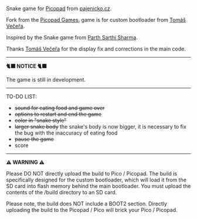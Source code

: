 Snake game for [Picopad](https://picopad.eu/cs/index.html) from [pajenicko.cz](https://pajenicko.cz).

Fork from the [Picopad Games](https://github.com/tvecera/picopad-playground/tree/main/picopad-sdk/games), game is for custom bootloader from [Tomáš Večeřa](https://github.com/tvecera/picopad-playground).

Inspired by the Snake game from [Parth Sarthi Sharma](https://parthssharma.github.io).

Thanks [Tomáš Večeřa](https://github.com/tvecera/picopad-playground) for the display fix and corrections in the main code.

---

**:black_cat: NOTICE :black_cat:**

The game is still in development.

---

TO-DO LIST:
- ~~sound for eating food and game over~~
- ~~options to restart and end the game~~
- ~~color in "snake style"~~
- ~~larger snake body~~ the snake's body is now bigger, it is necessary to fix the bug with the inaccuracy of eating food
- ~~pause the game~~
- score

---

**⚠️ WARNING ⚠️**

Please DO NOT directly upload the build to Pico / Picopad. The build is specifically designed for the custom
bootloader, which will load it from the SD card into flash memory behind the main bootloader. You must upload the 
contents of the /build directory to an SD card.

Please note, the build does NOT include a BOOT2 section. Directly uploading the build to the Picopad / Pico will
brick your Pico / Picopad.
